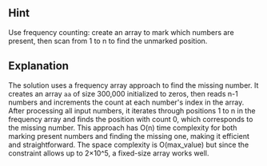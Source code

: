 ## Hint
Use frequency counting: create an array to mark which numbers are present, then scan from 1 to n to find the unmarked position.

## Explanation
The solution uses a frequency array approach to find the missing number. It creates an array `aa` of size 300,000 initialized to zeros, then reads n-1 numbers and increments the count at each number's index in the array. After processing all input numbers, it iterates through positions 1 to n in the frequency array and finds the position with count 0, which corresponds to the missing number. This approach has O(n) time complexity for both marking present numbers and finding the missing one, making it efficient and straightforward. The space complexity is O(max_value) but since the constraint allows up to 2×10^5, a fixed-size array works well.
